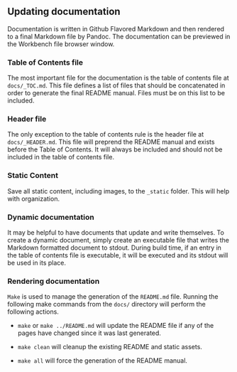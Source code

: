 
## Updating documentation

Documentation is written in Github Flavored Markdown and then rendered to a final Markdown file by Pandoc. The documentation can be previewed in the Workbench file browser window.

### Table of Contents file

The most important file for the documentation is the table of contents file at `docs/_TOC.md`. This file defines a list of files that should be concatenated in order to generate the final README manual. Files must be on this list to be included.

### Header file

The only exception to the table of contents rule is the header file at `docs/_HEADER.md`. This file will preprend the README manual and exists before the Table of Contents. It will always be included and should not be included in the table of contents file.

### Static Content

Save all static content, including images, to the `_static` folder. This will help with organization.

### Dynamic documentation

It may be helpful to have documents that update and write themselves. To create a dynamic document, simply create an executable file that writes the Markdown formatted document to stdout. During build time, if an entry in the table of contents file is executable, it will be executed and its stdout will be used in its place.

### Rendering documentation

`Make` is used to manage the generation of the `README.md` file. Running the following make commands from the `docs/` directory will perform the following actions.

- `make` or `make ../README.md` will update the README file if any of the pages have changed since it was last generated.

- `make clean` will cleanup the existing README and static assets.

- `make all` will force the generation of the README manual.
